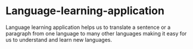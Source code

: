 # Language-learning-application
 Language learning application helps us to translate a sentence or a paragraph from one language to many other languages making it easy for us to understand and learn new languages.
